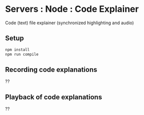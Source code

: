 # Servers : Node : Code Explainer

Code (text) file explainer (synchronized highlighting and audio)

## Setup

```bash
npm install
npm run compile
```

## Recording code explanations
??

## Playback of code explanations
??
